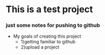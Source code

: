 # This is a test project
### just some notes for pushing to github 
+ My goals of creating this project
  + 1)getting familiar to github
  - 2)upload a project
